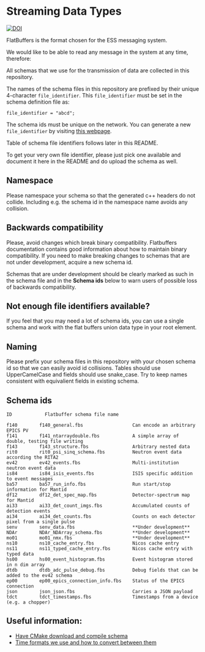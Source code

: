 # Streaming Data Types

[![DOI](https://zenodo.org/badge/81330954.svg)](https://zenodo.org/badge/latestdoi/81330954)

FlatBuffers is the format chosen for the ESS messaging system.

We would like to be able to read any message in the system at any time,
therefore:

All schemas that we use for the transmission of data are collected in this
repository.

The names of the schema files in this repository are prefixed by their unique
4-character `file_identifier`.  This `file_identifier` must be set in the
schema definition file as:
```
file_identifier = "abcd";
```

The schema ids must be unique on the network.
You can generate a new `file_identifier` by visiting [this webpage](https://www.random.org/strings/?num=1&len=4&digits=on&upperalpha=on&loweralpha=on&unique=on&format=html&rnd=new).

Table of schema file identifiers follows later in this README.

To get your very own file identifier, please just pick one available and
document it here in the README and do upload the schema as well.


## Namespace

Please namespace your schema so that the generated c++ headers do not collide.
Including e.g. the schema id in the namespace name avoids any collision.


## Backwards compatibility

Please, avoid changes which break binary compatibility. Flatbuffers documentation contains good information about how to maintain binary compatibility. If you need to make breaking changes to schemas that are not under development, acquire a new schema id.

Schemas that are under development should be clearly marked as such in the schema file and in the **Schema ids** below to warn users of possible loss of backwards compatibility.

## Not enough file identifiers available?

If you feel that you may need a lot of schema ids, you can use a single schema
and work with the flat buffers union data type in your root element.


## Naming

Please prefix your schema files in this repository with your chosen schema id
so that we can easily avoid id collisions.
Tables should use UpperCamelCase and fields should use snake_case. Try to keep names consistent with equivalient fields in existing schema.


## Schema ids

```
ID            Flatbuffer schema file name

f140        f140_general.fbs                  Can encode an arbitrary EPICS PV
f141        f141_ntarraydouble.fbs            A simple array of double, testing file writing
f143        f143_structure.fbs                Arbitrary nested data
rit0        rit0_psi_sinq_schema.fbs          Neutron event data according the RITA2
ev42        ev42_events.fbs                   Multi-institution neutron event data
is84        is84_isis_events.fbs              ISIS specific addition to event messages
ba57        ba57_run_info.fbs                 Run start/stop information for Mantid
df12        df12_det_spec_map.fbs             Detector-spectrum map for Mantid
ai33        ai33_det_count_imgs.fbs           Accumulated counts of detection events
ai34        ai34_det_counts.fbs               Counts on each detector pixel from a single pulse
senv        senv_data.fbs                     **Under development**
NDAr        NDAr_NDArray_schema.fbs           **Under development**
mo01        mo01_nmx.fbs                      **Under development**
ns10        ns10_cache_entry.fbs              Nicos cache entry
ns11        ns11_typed_cache_entry.fbs        Nicos cache entry with typed data
hs00        hs00_event_histogram.fbs          Event histogram stored in n dim array
dtdb        dtdb_adc_pulse_debug.fbs          Debug fields that can be added to the ev42 schema
ep00        ep00_epics_connection_info.fbs    Status of the EPICS connection
json        json_json.fbs                     Carries a JSON payload
tdct        tdct_timestamps.fbs               Timestamps from a device (e.g. a chopper)
```

## Useful information:

- [Have CMake download and compile schema](documentation/cmakeCompileSchema.md)
- [Time formats we use and how to convert between them](documentation/timestamps.md)
